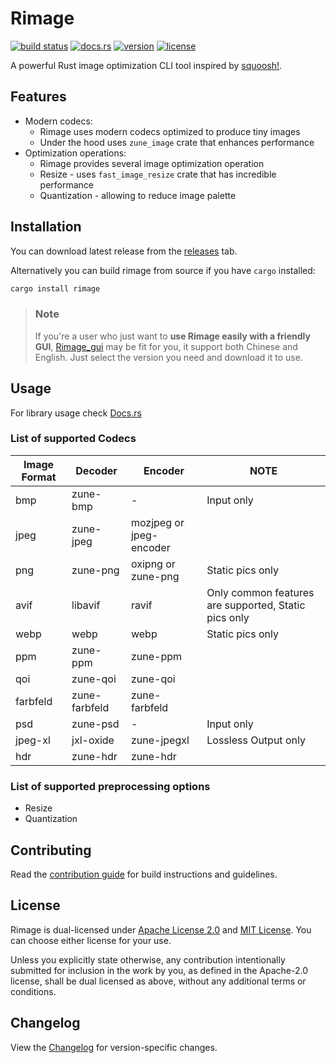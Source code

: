 # Rimage

[![build status](https://img.shields.io/github/actions/workflow/status/SalOne22/rimage/rimage.yml?label=rimage&style=flat-square)](https://github.com/SalOne22/rimage/actions?query=branch%3Amain+)
[![docs.rs](https://img.shields.io/docsrs/rimage/latest?style=flat-square)](https://docs.rs/rimage)
[![version](https://img.shields.io/crates/v/rimage?style=flat-square)](https://crates.io/crates/rimage)
[![license](https://img.shields.io/crates/l/rimage?style=flat-square)](https://github.com/SalOne22/rimage)

A powerful Rust image optimization CLI tool inspired by [squoosh!](https://squoosh.app/).

## Features

- Modern codecs:
  - Rimage uses modern codecs optimized to produce tiny images
  - Under the hood uses `zune_image` crate that enhances performance
- Optimization operations:
  - Rimage provides several image optimization operation
  - Resize - uses `fast_image_resize` crate that has incredible performance
  - Quantization - allowing to reduce image palette

## Installation

You can download latest release from the [releases](https://github.com/SalOne22/rimage/releases) tab.

Alternatively you can build rimage from source if you have `cargo` installed:

```sh
cargo install rimage
```

> ### Note
>
> If you're a user who just want to **use Rimage easily with a friendly GUI**, [Rimage_gui](https://github.com/Mikachu2333/rimage_gui/releases/) may be fit for you, it support both Chinese and English. Just select the version you need and download it to use.

## Usage

For library usage check [Docs.rs](https://docs.rs/rimage/latest/rimage/)

### List of supported Codecs

| Image Format | Decoder       | Encoder                 | NOTE                                                 |
| ------------ | ------------- | ----------------------- | ---------------------------------------------------- |
| bmp          | zune-bmp      | -                       | Input only                                           |
| jpeg         | zune-jpeg     | mozjpeg or jpeg-encoder |                                                      |
| png          | zune-png      | oxipng or zune-png      | Static pics only                                     |
| avif         | libavif       | ravif                   | Only common features are supported, Static pics only |
| webp         | webp          | webp                    | Static pics only                                     |
| ppm          | zune-ppm      | zune-ppm                |                                                      |
| qoi          | zune-qoi      | zune-qoi                |                                                      |
| farbfeld     | zune-farbfeld | zune-farbfeld           |                                                      |
| psd          | zune-psd      | -                       | Input only                                           |
| jpeg-xl      | jxl-oxide     | zune-jpegxl             | Lossless Output only                                 |
| hdr          | zune-hdr      | zune-hdr                |                                                      |

### List of supported preprocessing options

- Resize
- Quantization

## Contributing

Read the [contribution guide](CONTRIBUTING.md) for build instructions and guidelines.

## License

Rimage is dual-licensed under [Apache License 2.0](https://www.apache.org/licenses/LICENSE-2.0) and [MIT License](https://opensource.org/licenses/MIT). You can choose either license for your use.

Unless you explicitly state otherwise, any contribution intentionally submitted for inclusion in the work by you, as defined in the Apache-2.0 license, shall be dual licensed as above, without any additional terms or conditions.

## Changelog

View the [Changelog](CHANGELOG.md) for version-specific changes.
